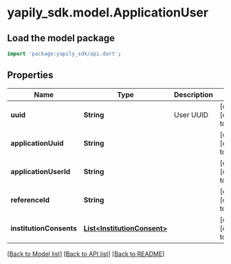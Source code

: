 # yapily_sdk.model.ApplicationUser

## Load the model package
```dart
import 'package:yapily_sdk/api.dart';
```

## Properties
Name | Type | Description | Notes
------------ | ------------- | ------------- | -------------
**uuid** | **String** | User UUID | [optional] [default to null]
**applicationUuid** | **String** |  | [optional] [default to null]
**applicationUserId** | **String** |  | [optional] [default to null]
**referenceId** | **String** |  | [optional] [default to null]
**institutionConsents** | [**List&lt;InstitutionConsent&gt;**](InstitutionConsent.md) |  | [optional] [default to []]

[[Back to Model list]](../README.md#documentation-for-models) [[Back to API list]](../README.md#documentation-for-api-endpoints) [[Back to README]](../README.md)


